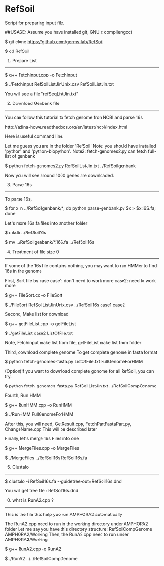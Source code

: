 # RefSoil
Script for preparing input file.

##USAGE:
Assume you have installed git, GNU c complier(gcc)

$ git clone https://github.com/germs-lab/RefSoil

$ cd RefSoil

1. Prepare List
----------

$ g++ Fetchinput.cpp -o Fetchinput

$ ./Fetchinput RefSoilListJinUnix.csv RefSoilListJin.txt

You will see a file "refSeqListJin.txt" 

2. Download Genbank file
---------

You can follow this tutorial to fetch genome fron NCBI and parse 16s

http://adina-howe.readthedocs.org/en/latest/ncbi/index.html

Here is useful command line.

Let me guess you are in the folder 'RefSoil'
Note: you should have installed 'python' and 'python-biopython'. 
Note2: fetch-genomes2.py can fetch full-list of genbank

$ python fetch-genomes2.py RefSoilListJin.txt ../RefSoilgenbank

Now you will see around 1000 genes are downloaded.

3. Parse 16s
----------

To parse 16s,

$ for x in ../RefSoilgenbank/*; do python parse-genbank.py $x > $x.16S.fa; done

Let's more 16s.fa files into another folder

$ mkdir ../RefSoil16s

$ mv ../RefSoilgenbank/*.16S.fa ../RefSoil16s

4. Treatment of file size 0
-----------

If some of the 16s file contains nothing, you may want to run HMMer to find 16s in the genome

First, Sort file by case
case1: don't need to work more
case2: need to work more

$ g++ FileSort.cc -o FileSort

$ ./FileSort RefSoilListJinUnix.csv ../RefSoil16s case1 case2

Second, Make list for download

$ g++ getFileList.cpp -o getFileList 

$ ./getFileList case2 ListOfFile.txt

Note, Fetchinput make list from file, getFileList make list from folder

Third, download complete genome
To get complete genome in fasta format

$ python fetch-genomes-fasta.py ListOfFile.txt FullGenomeForHMM

(Option)If you want to download complete gonome for all RefSoil, you can try.

$ python fetch-genomes-fasta.py RefSoilListJin.txt ../RefSoilCompGenome

Fourth, Run HMM

$ g++ RunHMM.cpp -o RunHMM

$ ./RunHMM FullGenomeForHMM

After this, you will need, 
GetResult.cpp, FetchPartFastaPart.py, ChangeName.cpp
This will be described later

Finally, let's merge 16s Files into one

$ g++ MergeFiles.cpp -o MergeFiles

$ ./MergeFiles ../RefSoil16s RefSoil16s.fa

5. Clustalo
------

$ clustalo -i RefSoil16s.fa --guidetree-out=RefSoil16s.dnd

You will get tree file : RefSoil16s.dnd
 
0. what is RunA2.cpp ?
------
This is the file that help yuo run AMPHORA2 automatically

The RunA2.cpp need to run in the working directory under AMPHORA2 folder
Let me say you have this directory structure:
    RefSoilCompGenome
    AMPHORA2/Working
Then, the RunA2.cpp need to run under AMPHORA2/Working

$ g++ RunA2.cpp -o RunA2

$ ./RunA2 ../../RefSoilCompGenome